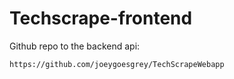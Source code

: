  # Techscrape-frontend
Github repo to the  backend api:

```bash
https://github.com/joeygoesgrey/TechScrapeWebapp
```
